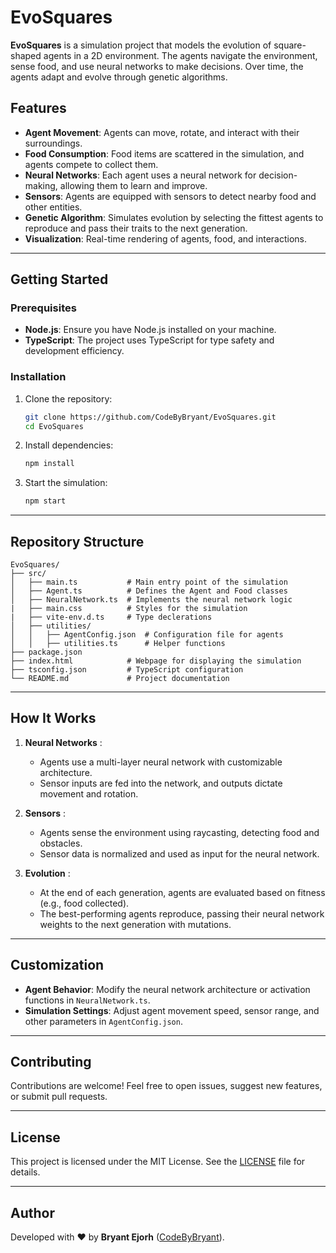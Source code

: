 # EvoSquares

**EvoSquares** is a simulation project that models the evolution of square-shaped agents in a 2D environment. The agents navigate the environment, sense food, and use neural networks to make decisions. Over time, the agents adapt and evolve through genetic algorithms.

## Features

- **Agent Movement**: Agents can move, rotate, and interact with their surroundings.
- **Food Consumption**: Food items are scattered in the simulation, and agents compete to collect them.
- **Neural Networks**: Each agent uses a neural network for decision-making, allowing them to learn and improve.
- **Sensors**: Agents are equipped with sensors to detect nearby food and other entities.
- **Genetic Algorithm**: Simulates evolution by selecting the fittest agents to reproduce and pass their traits to the next generation.
- **Visualization**: Real-time rendering of agents, food, and interactions.

---

## Getting Started

### Prerequisites

- **Node.js**: Ensure you have Node.js installed on your machine.
- **TypeScript**: The project uses TypeScript for type safety and development efficiency.

### Installation

1. Clone the repository:

   ```bash
   git clone https://github.com/CodeByBryant/EvoSquares.git
   cd EvoSquares
   ```

2. Install dependencies:

   ```bash
   npm install
   ```

3. Start the simulation:

   ```bash
   npm start
   ```

---

## Repository Structure

```
EvoSquares/
├── src/
│   ├── main.ts           # Main entry point of the simulation
│   ├── Agent.ts          # Defines the Agent and Food classes
│   ├── NeuralNetwork.ts  # Implements the neural network logic
|   ├── main.css          # Styles for the simulation
|   ├── vite-env.d.ts     # Type declerations
│   ├── utilities/
│   │   ├── AgentConfig.json  # Configuration file for agents
│   │   ├── utilities.ts      # Helper functions
├── package.json
├── index.html      	  # Webpage for displaying the simulation
├── tsconfig.json         # TypeScript configuration
└── README.md             # Project documentation
```

---

## How It Works

1. **Neural Networks** :

   - Agents use a multi-layer neural network with customizable architecture.
   - Sensor inputs are fed into the network, and outputs dictate movement and rotation.

2. **Sensors** :

   - Agents sense the environment using raycasting, detecting food and obstacles.
   - Sensor data is normalized and used as input for the neural network.

3. **Evolution** :

   - At the end of each generation, agents are evaluated based on fitness (e.g., food collected).
   - The best-performing agents reproduce, passing their neural network weights to the next generation with mutations.

---

## Customization

- **Agent Behavior**: Modify the neural network architecture or activation functions in `NeuralNetwork.ts`.
- **Simulation Settings**: Adjust agent movement speed, sensor range, and other parameters in `AgentConfig.json`.

---

## Contributing

Contributions are welcome! Feel free to open issues, suggest new features, or submit pull requests.

---

## License

This project is licensed under the MIT License. See the [LICENSE](./LICENSE) file for details.

---

## Author

Developed with ❤️ by **Bryant Ejorh** ([CodeByBryant](https://github.com/CodeByBryant)).

